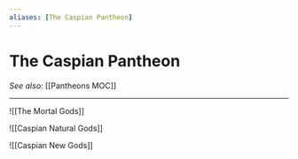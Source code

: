 ```yaml
---
aliases: [The Caspian Pantheon]
---
```

# The Caspian Pantheon
*See also:* [[Pantheons MOC]]
___
![[The Mortal Gods]]

![[Caspian Natural Gods]]

![[Caspian New Gods]]
